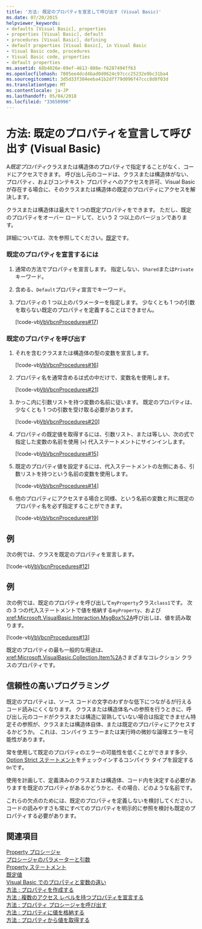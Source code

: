 ```yaml
---
title: '方法: 既定のプロパティを宣言して呼び出す (Visual Basic)'
ms.date: 07/20/2015
helpviewer_keywords:
- defaults [Visual Basic], properties
- properties [Visual Basic], default
- procedures [Visual Basic], defining
- default properties [Visual Basic], in Visual Basic
- Visual Basic code, procedures
- Visual Basic code, properties
- default properties
ms.assetid: 68b4026e-09ef-4613-808e-f6287494ff63
ms.openlocfilehash: 7805ee4dcd4bad0d0624c97ccc25232e9bc31ba4
ms.sourcegitcommit: 3d5d33f384eeba41b2dff79d096f47ccc8d8f03d
ms.translationtype: MT
ms.contentlocale: ja-JP
ms.lasthandoff: 05/04/2018
ms.locfileid: "33650996"
---
```

# <a name="how-to-declare-and-call-a-default-property-in-visual-basic"></a>方法: 既定のプロパティを宣言して呼び出す (Visual Basic)
A*既定プロパティ*クラスまたは構造体のプロパティで指定することがなく、コードにアクセスできます。 呼び出し元のコードは、クラスまたは構造体がない、プロパティ、およびコンテキスト プロパティへのアクセスを許可、Visual Basic が存在する場合に、そのクラスまたは構造体の既定のプロパティにアクセスを解決します。  
  
 クラスまたは構造体は最大で 1 つの既定プロパティをできます。 ただし、既定のプロパティをオーバー ロードして、という 2 つ以上のバージョンであります。  
  
 詳細については、次を参照してください。[既定](../../../../visual-basic/language-reference/modifiers/default.md)です。  
  
### <a name="to-declare-a-default-property"></a>既定のプロパティを宣言するには  
  
1.  通常の方法でプロパティを宣言します。 指定しない、`Shared`または`Private`キーワード。  
  
2.  含める、`Default`プロパティ宣言でキーワード。  
  
3.  プロパティの 1 つ以上のパラメーターを指定します。 少なくとも 1 つの引数を取らない既定のプロパティを定義することはできません。  
  
     [!code-vb[VbVbcnProcedures#17](./codesnippet/VisualBasic/how-to-declare-and-call-a-default-property_1.vb)]  
  
### <a name="to-call-a-default-property"></a>既定のプロパティを呼び出す  
  
1.  それを含むクラスまたは構造体の型の変数を宣言します。  
  
     [!code-vb[VbVbcnProcedures#16](./codesnippet/VisualBasic/how-to-declare-and-call-a-default-property_2.vb)]  
  
2.  プロパティ名を通常含めるは式の中だけで、変数名を使用します。  
  
     [!code-vb[VbVbcnProcedures#21](./codesnippet/VisualBasic/how-to-declare-and-call-a-default-property_3.vb)]  
  
3.  かっこ内に引数リストを持つ変数の名前に従います。 既定のプロパティは、少なくとも 1 つの引数を受け取る必要があります。  
  
     [!code-vb[VbVbcnProcedures#20](./codesnippet/VisualBasic/how-to-declare-and-call-a-default-property_4.vb)]  
  
4.  プロパティの既定値を取得するには、引数リスト、または等しい、次の式で指定した変数の名前を使用 (`=`) 代入ステートメントにサインインします。  
  
     [!code-vb[VbVbcnProcedures#15](./codesnippet/VisualBasic/how-to-declare-and-call-a-default-property_5.vb)]  
  
5.  既定のプロパティ値を設定するには、代入ステートメントの左側にある、引数リストを持つという名前の変数を使用します。  
  
     [!code-vb[VbVbcnProcedures#14](./codesnippet/VisualBasic/how-to-declare-and-call-a-default-property_6.vb)]  
  
6.  他のプロパティにアクセスする場合と同様、という名前の変数と共に既定のプロパティ名を必ず指定することができます。  
  
     [!code-vb[VbVbcnProcedures#19](./codesnippet/VisualBasic/how-to-declare-and-call-a-default-property_7.vb)]  
  
## <a name="example"></a>例  
 次の例では、クラスを既定のプロパティを宣言します。  
  
 [!code-vb[VbVbcnProcedures#12](./codesnippet/VisualBasic/how-to-declare-and-call-a-default-property_8.vb)]  
  
## <a name="example"></a>例  
 次の例では、既定のプロパティを呼び出して`myProperty`クラス`class1`です。 次の 3 つの代入ステートメントで値を格納する`myProperty`、および<xref:Microsoft.VisualBasic.Interaction.MsgBox%2A>呼び出しは、値を読み取ります。  
  
 [!code-vb[VbVbcnProcedures#13](./codesnippet/VisualBasic/how-to-declare-and-call-a-default-property_9.vb)]  
  
 既定のプロパティの最も一般的な用途は、<xref:Microsoft.VisualBasic.Collection.Item%2A>さまざまなコレクション クラスのプロパティです。  
  
## <a name="robust-programming"></a>信頼性の高いプログラミング  
 既定のプロパティは、ソース コードの文字のわずかな低下につながるが行えるコード読みにくくなります。 クラスまたは構造体名への参照を行うときに、呼び出し元のコードがクラスまたは構造に習熟していない場合は指定できません特定その参照が、クラスまたは構造体自体、または既定のプロパティにアクセスするかどうか。 これは、コンパイラ エラーまたは実行時の微妙な論理エラーを可能性があります。  
  
 常を使用して既定のプロパティのエラーの可能性を低くことができます多少、 [Option Strict ステートメント](../../../../visual-basic/language-reference/statements/option-strict-statement.md)をチェックインするコンパイラ タイプを設定する`On`です。  
  
 使用を計画して、定義済みのクラスまたは構造体、コード内を決定する必要がありますを既定のプロパティがあるかどうかと、その場合、どのような名前です。  
  
 これらの欠点のためには、既定のプロパティを定義しないを検討してください。 コードの読みやすさも常にすべてのプロパティを明示的に参照を検討も既定のプロパティする必要があります。  
  
## <a name="see-also"></a>関連項目  
 [Property プロシージャ](./property-procedures.md)  
 [プロシージャのパラメーターと引数](./procedure-parameters-and-arguments.md)  
 [Property ステートメント](../../../../visual-basic/language-reference/statements/property-statement.md)  
 [既定値](../../../../visual-basic/language-reference/modifiers/default.md)  
 [Visual Basic でのプロパティと変数の違い](./differences-between-properties-and-variables.md)  
 [方法 : プロパティを作成する](./how-to-create-a-property.md)  
 [方法 : 複数のアクセス レベルを持つプロパティを宣言する](./how-to-declare-a-property-with-mixed-access-levels.md)  
 [方法 : プロパティ プロシージャを呼び出す](./how-to-call-a-property-procedure.md)  
 [方法 : プロパティに値を格納する](./how-to-put-a-value-in-a-property.md)  
 [方法 : プロパティから値を取得する](./how-to-get-a-value-from-a-property.md)
